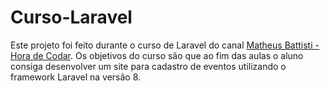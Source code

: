 # Curso-Laravel
 
 Este projeto foi feito durante o curso de Laravel do canal <a href="https://www.youtube.com/c/MatheusBattisti" target="_blank">Matheus Battisti - Hora de Codar</a>. Os objetivos do curso são que ao fim das aulas o aluno consiga desenvolver um site para cadastro de eventos utilizando o framework Laravel na versão 8.
